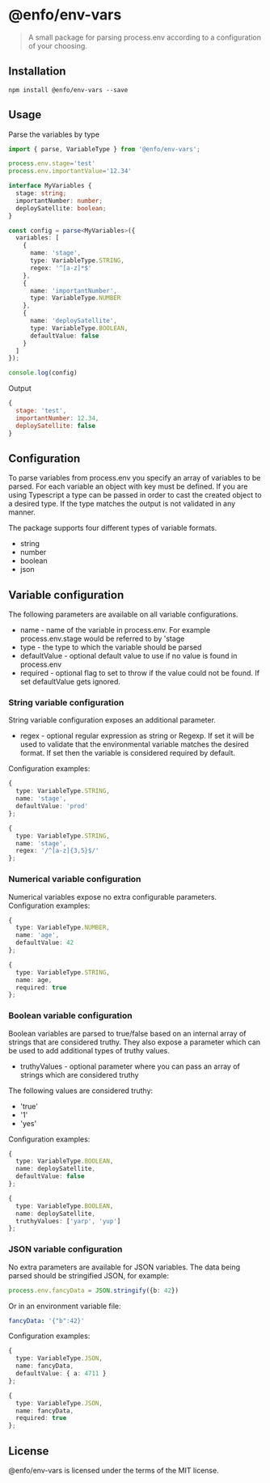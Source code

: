 # @enfo/env-vars
> A small package for parsing process.env according to a configuration of your choosing.

## Installation

```
npm install @enfo/env-vars --save
```

## Usage

Parse the variables by type

```typescript
import { parse, VariableType } from '@enfo/env-vars';

process.env.stage='test'
process.env.importantValue='12.34'

interface MyVariables {
  stage: string;
  importantNumber: number;
  deploySatellite: boolean;
}

const config = parse<MyVariables>({
  variables: [
    {
      name: 'stage',
      type: VariableType.STRING,
      regex: '^[a-z]*$'
    },
    {
      name: 'importantNumber',
      type: VariableType.NUMBER
    },
    {
      name: 'deploySatellite',
      type: VariableType.BOOLEAN,
      defaultValue: false
    }
  ]
});

console.log(config)
```

Output

```javascript
{
  stage: 'test',
  importantNumber: 12.34,
  deploySatellite: false
}
```

## Configuration

To parse variables from process.env you specify an array of variables to be parsed. For each variable an object with key must be defined. If you are using Typescript a type can be passed in order to cast the created object to a desired type. If the type matches the output is not validated in any manner.

The package supports four different types of variable formats.

* string
* number
* boolean
* json

## Variable configuration

The following parameters are available on all variable configurations.

* name - name of the variable in process.env. For example process.env.stage would be referred to by 'stage
* type - the type to which the variable should be parsed
* defaultValue - optional default value to use if no value is found in process.env
* required - optional flag to set to throw if the value could not be found. If set defaultValue gets ignored.

### String variable configuration

String variable configuration exposes an additional parameter.

* regex - optional regular expression as string or Regexp. If set it will be used to validate that the environmental variable matches the desired format. If set then the variable is considered required by default.

Configuration examples:

```typescript
{
  type: VariableType.STRING,
  name: 'stage',
  defaultValue: 'prod'
};
```

```typescript
{
  type: VariableType.STRING,
  name: 'stage',
  regex: '/^[a-z]{3,5}$/'
};
```

### Numerical variable configuration

Numerical variables expose no extra configurable parameters. Configuration examples:

```typescript
{
  type: VariableType.NUMBER,
  name: 'age',
  defaultValue: 42
};
```

```typescript
{
  type: VariableType.STRING,
  name: age,
  required: true
};
```

### Boolean variable configuration

Boolean variables are parsed to true/false based on an internal array of strings that are considered truthy. They also expose a parameter which can be used to add additional types of truthy values.

* truthyValues - optional parameter where you can pass an array of strings which are considered truthy

The following values are considered truthy:

* 'true'
* '1'
* 'yes'

Configuration examples:

```typescript
{
  type: VariableType.BOOLEAN,
  name: deploySatellite,
  defaultValue: false
};
```

```typescript
{
  type: VariableType.BOOLEAN,
  name: deploySatellite,
  truthyValues: ['yarp', 'yup']
};
```

### JSON variable configuration

No extra parameters are available for JSON variables. The data being parsed should be stringified JSON, for example:

```typescript
process.env.fancyData = JSON.stringify({b: 42})
```

Or in an environment variable file:
```yml
fancyData: '{"b":42}'
```


Configuration examples:

```typescript
{
  type: VariableType.JSON,
  name: fancyData,
  defaultValue: { a: 4711 }
};
```

```typescript
{
  type: VariableType.JSON,
  name: fancyData,
  required: true
};
```

## License

@enfo/env-vars is licensed under the terms of the MIT license.
